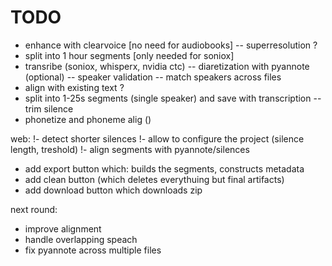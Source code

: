 # TODO

- enhance with clearvoice [no need for audiobooks]
-- superresolution ?
- split into 1 hour segments [only needed for soniox]
- transribe (soniox, whisperx, nvidia ctc)
-- diaretization with pyannote (optional)
-- speaker validation
-- match speakers across files
- align with existing text ?
- split into 1-25s segments (single speaker) and save with transcription
-- trim silence
- phonetize and phoneme alig ()



web:
!- detect shorter silences
!- allow to configure the project (silence length, treshold)
!- align segments with pyannote/silences
- add export button which: builds the segments, constructs metadata
- add clean button (which deletes everythuing but final artifacts)
- add download button which downloads zip


next round:
- improve alignment
- handle overlapping speach
- fix pyannote across multiple files